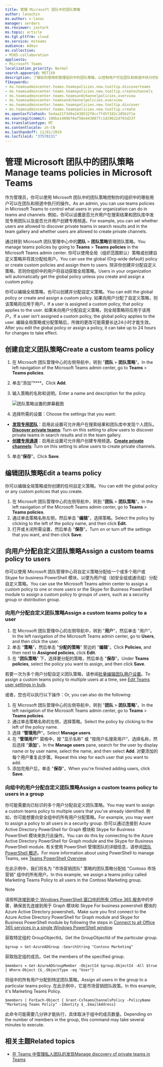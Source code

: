 ```yaml
---
title: 管理 Microsoft 团队中的团队策略
author: lanachin
ms.author: v-lanac
manager: serdars
ms.reviewer: jastark
ms.topic: article
ms.tgt.pltfrm: cloud
ms.service: msteams
audience: Admin
ms.collection:
- M365-collaboration
appliesto:
- Microsoft Teams
localization_priority: Normal
search.appverid: MET150
description: 了解如何使用和管理组织中的团队策略，以控制用户可在团队和频道中执行的操作。
f1keywords:
- ms.teamsadmincenter.teams.teamspolicies.new.tooltip.discoverteams
- ms.teamsadmincenter.teams.teamspolicies.new.tooltip.createchannels
- ms.teamsadmincenter.teams.teamsandchannelpolicies.overview
- ms.teamsadmincenter.teamsandchannelpolicies.overview
- ms.teamsadmincenter.teams.teamspolicies.new.tooltip.discover
- ms.teamsadmincenter.teams.teamspolicies.new.tooltip.create
ms.openlocfilehash: 5edaa21f3d9a2438532f8cc7f45f182c105b2f1e
ms.sourcegitcommit: 100ba1409bf0af58e4430877c1d29622d793d23f
ms.translationtype: MT
ms.contentlocale: zh-CN
ms.lasthandoff: 11/01/2019
ms.locfileid: "37570131"
---
```

# <a name="manage-teams-policies-in-microsoft-teams"></a><span data-ttu-id="128d8-103">管理 Microsoft 团队中的团队策略</span><span class="sxs-lookup"><span data-stu-id="128d8-103">Manage teams policies in Microsoft Teams</span></span>

<span data-ttu-id="128d8-104">作为管理员，你可以使用 Microsoft 团队中的团队策略控制你的组织中的哪些用户可以在团队和频道中执行的操作。</span><span class="sxs-lookup"><span data-stu-id="128d8-104">As an admin, you can use teams policies in Microsoft Teams to control what users in your organization can do in teams and channels.</span></span> <span data-ttu-id="128d8-105">例如，你可以设置是否允许用户在搜索结果和团队库中发现专用团队以及是否允许用户创建专用频道。</span><span class="sxs-lookup"><span data-stu-id="128d8-105">For example, you can set whether users are allowed to discover private teams in search results and in the team gallery and whether users are allowed to create private channels.</span></span>

<span data-ttu-id="128d8-106">通过转到 Microsoft 团队管理中心中的**团队** > **团队策略**管理团队策略。</span><span class="sxs-lookup"><span data-stu-id="128d8-106">You manage teams policies by going to **Teams** > **Teams policies** in the Microsoft Teams admin center.</span></span> <span data-ttu-id="128d8-107">你可以使用全局（组织范围默认）策略或创建自定义策略并将其分配给用户。</span><span class="sxs-lookup"><span data-stu-id="128d8-107">You can use the global (Org-wide default) policy or create custom policies and assign them to users.</span></span> <span data-ttu-id="128d8-108">除非你创建并分配自定义策略，否则你组织中的用户将自动获取全局策略。</span><span class="sxs-lookup"><span data-stu-id="128d8-108">Users in your organization will automatically get the global policy unless you create and assign a custom policy.</span></span>

<span data-ttu-id="128d8-109">你可以编辑全局策略，也可以创建并分配自定义策略。</span><span class="sxs-lookup"><span data-stu-id="128d8-109">You can edit the global policy or create and assign a custom policy.</span></span> <span data-ttu-id="128d8-110">如果向用户分配了自定义策略，则该策略将应用于用户。</span><span class="sxs-lookup"><span data-stu-id="128d8-110">If a user is assigned a custom policy, that policy applies to the user.</span></span> <span data-ttu-id="128d8-111">如果未向用户分配自定义策略，则全局策略将应用于该用户。</span><span class="sxs-lookup"><span data-stu-id="128d8-111">If a user isn't assigned a custom policy, the global policy applies to the user.</span></span> <span data-ttu-id="128d8-112">编辑全局策略或分配策略后，所做的更改可能需要长达24小时才能生效。</span><span class="sxs-lookup"><span data-stu-id="128d8-112">After you edit the global policy or assign a policy, it can take up to 24 hours for changes to take effect.</span></span>

## <a name="create-a-custom-teams-policy"></a><span data-ttu-id="128d8-113">创建自定义团队策略</span><span class="sxs-lookup"><span data-stu-id="128d8-113">Create a custom teams policy</span></span>

1. <span data-ttu-id="128d8-114">在 Microsoft 团队管理中心的左侧导航中，转到 "**团队** > **团队策略**"。</span><span class="sxs-lookup"><span data-stu-id="128d8-114">In the left navigation of the Microsoft Teams admin center, go to **Teams** > **Teams policies**.</span></span>
2. <span data-ttu-id="128d8-115">单击“添加”\*\*\*\*。</span><span class="sxs-lookup"><span data-stu-id="128d8-115">Click **Add**.</span></span>
3. <span data-ttu-id="128d8-116">输入策略的名称和说明。</span><span class="sxs-lookup"><span data-stu-id="128d8-116">Enter a name and description for the policy.</span></span>

    ![团队策略设置的屏幕截图](media/teams-policies.png)
4. <span data-ttu-id="128d8-118">选择所需的设置：</span><span class="sxs-lookup"><span data-stu-id="128d8-118">Choose the settings that you want:</span></span>

- <span data-ttu-id="128d8-119">[**发现专用团队**](https://docs.microsoft.com/MicrosoftTeams/teams-policies#discoverteams)：启用此设置可允许用户在搜索结果和团队库中发现个人团队。</span><span class="sxs-lookup"><span data-stu-id="128d8-119">[**Discover private teams**](https://docs.microsoft.com/MicrosoftTeams/teams-policies#discoverteams): Turn on this setting to allow users to discover private teams in search results and in the team gallery.</span></span>
- <span data-ttu-id="128d8-120">[**创建专用通道**](https://docs.microsoft.com/MicrosoftTeams/teams-policies#createchannels)：启用此设置可允许用户创建专用频道。</span><span class="sxs-lookup"><span data-stu-id="128d8-120">[**Create private channels**](https://docs.microsoft.com/MicrosoftTeams/teams-policies#createchannels): Turn on this setting to allow users to create private channels.</span></span>

5. <span data-ttu-id="128d8-121">单击“**保存**”。</span><span class="sxs-lookup"><span data-stu-id="128d8-121">Click **Save**.</span></span>

## <a name="edit-a-teams-policy"></a><span data-ttu-id="128d8-122">编辑团队策略</span><span class="sxs-lookup"><span data-stu-id="128d8-122">Edit a teams policy</span></span>

<span data-ttu-id="128d8-123">你可以编辑全局策略或你创建的任何自定义策略。</span><span class="sxs-lookup"><span data-stu-id="128d8-123">You can edit the global policy or any custom policies that you create.</span></span>

1. <span data-ttu-id="128d8-124">在 Microsoft 团队管理中心的左侧导航中，转到 "**团队** > **团队策略**"。</span><span class="sxs-lookup"><span data-stu-id="128d8-124">In the left navigation of the Microsoft Teams admin center, go to **Teams** > **Teams policies**.</span></span>
2. <span data-ttu-id="128d8-125">通过单击策略名称左侧，然后单击 "**编辑**"，选择策略。</span><span class="sxs-lookup"><span data-stu-id="128d8-125">Select the policy by clicking to the left of the policy name, and then click **Edit**.</span></span>
3. <span data-ttu-id="128d8-126">打开或关闭所需设置，然后单击 "**保存**"。</span><span class="sxs-lookup"><span data-stu-id="128d8-126">Turn on or turn off the settings that you want, and then click **Save**.</span></span>

## <a name="assign-a-custom-teams-policy-to-users"></a><span data-ttu-id="128d8-127">向用户分配自定义团队策略</span><span class="sxs-lookup"><span data-stu-id="128d8-127">Assign a custom teams policy to users</span></span>

<span data-ttu-id="128d8-128">你可以使用 Microsoft 团队管理中心将自定义策略分配给一个或多个用户或 Skype for business PowerShell 模块，以便为用户组（如安全组或通讯组）分配自定义策略。</span><span class="sxs-lookup"><span data-stu-id="128d8-128">You can use the Microsoft Teams admin center to assign a custom policy to one or more users or the Skype for Business PowerShell module to assign a custom policy to groups of users, such as a security group or distribution group.</span></span>

### <a name="assign-a-custom-teams-policy-to-a-user"></a><span data-ttu-id="128d8-129">向用户分配自定义团队策略</span><span class="sxs-lookup"><span data-stu-id="128d8-129">Assign a custom teams policy to a user</span></span>

1. <span data-ttu-id="128d8-130">在 Microsoft 团队管理中心的左侧导航中，转到 "**用户**"，然后单击 "用户"。</span><span class="sxs-lookup"><span data-stu-id="128d8-130">In the left navigation of the Microsoft Teams admin center, go to **Users**, and then click  the user.</span></span>
2. <span data-ttu-id="128d8-131">单击 "**策略**"，然后单击 "**分配的策略**" 旁边的 "**编辑**"。</span><span class="sxs-lookup"><span data-stu-id="128d8-131">Click **Policies**, and then next to **Assigned policies**, click **Edit**.</span></span>
3. <span data-ttu-id="128d8-132">在 "**团队策略**" 下，选择要分配的策略，然后单击 "**保存**"。</span><span class="sxs-lookup"><span data-stu-id="128d8-132">Under **Teams policies**, select the policy you want to assign, and then click **Save**.</span></span>

<span data-ttu-id="128d8-133">若要一次为多个用户分配自定义团队策略，请参阅[批量编辑团队用户设置](edit-user-settings-in-bulk.md)。</span><span class="sxs-lookup"><span data-stu-id="128d8-133">To assign a custom teams policy to multiple users at a time, see [Edit Teams user settings in bulk](edit-user-settings-in-bulk.md).</span></span>

<span data-ttu-id="128d8-134">或者，您也可以执行以下操作：</span><span class="sxs-lookup"><span data-stu-id="128d8-134">Or, you can also do the following:</span></span>

1. <span data-ttu-id="128d8-135">在 Microsoft 团队管理中心的左侧导航中，转到 "**团队** > **团队策略**"。</span><span class="sxs-lookup"><span data-stu-id="128d8-135">In the left navigation of the Microsoft Teams admin center, go to **Teams** > **Teams policies**.</span></span>
2. <span data-ttu-id="128d8-136">通过单击策略名称的左侧，选择策略。</span><span class="sxs-lookup"><span data-stu-id="128d8-136">Select the policy by clicking to the left of the policy name.</span></span>
3. <span data-ttu-id="128d8-137">选择 "**管理用户**"。</span><span class="sxs-lookup"><span data-stu-id="128d8-137">Select **Manage users**.</span></span>
4. <span data-ttu-id="128d8-138">在 "**管理用户**" 窗格中，按 "显示名称" 或 "按用户名搜索用户"，选择名称，然后选择 "**添加**"。</span><span class="sxs-lookup"><span data-stu-id="128d8-138">In the **Manage users** pane, search for the user by display name or by user name, select the name, and then select **Add**.</span></span> <span data-ttu-id="128d8-139">对要添加的每个用户重复此步骤。</span><span class="sxs-lookup"><span data-stu-id="128d8-139">Repeat this step for each user that you want to add.</span></span>
5. <span data-ttu-id="128d8-140">添加完用户后，单击 "**保存**"。</span><span class="sxs-lookup"><span data-stu-id="128d8-140">When you're finished adding users, click **Save**.</span></span>

### <a name="assign-a-custom-teams-policy-to-users-in-a-group"></a><span data-ttu-id="128d8-141">向组中的用户分配自定义团队策略</span><span class="sxs-lookup"><span data-stu-id="128d8-141">Assign a custom teams policy to users in a group</span></span>

<span data-ttu-id="128d8-142">你可能需要向已标识的多个用户分配自定义团队策略。</span><span class="sxs-lookup"><span data-stu-id="128d8-142">You may want to assign a custom teams policy to multiple users that you’ve already identified.</span></span> <span data-ttu-id="128d8-143">例如，你可能想要向安全组中的所有用户分配策略。</span><span class="sxs-lookup"><span data-stu-id="128d8-143">For example, you may want to assign a policy to all users in a security group.</span></span> <span data-ttu-id="128d8-144">你可以通过连接到 Azure Active Directory PowerShell for Graph 模块和 Skype for Business PowerShell 模块来执行此操作。</span><span class="sxs-lookup"><span data-stu-id="128d8-144">You can do this by connecting to the Azure Active Directory PowerShell for Graph module and the Skype for Business PowerShell module.</span></span> <span data-ttu-id="128d8-145">有关使用 PowerShell 管理团队的详细信息，请参阅[团队 PowerShell 概述](teams-powershell-overview.md)。</span><span class="sxs-lookup"><span data-stu-id="128d8-145">For more information about using PowerShell to manage Teams, see [Teams PowerShell Overview](teams-powershell-overview.md).</span></span>

<span data-ttu-id="128d8-146">在此示例中，我们将名为 "市场营销团队" 策略的团队策略分配给 "Contoso 市场营销" 组中的所有用户。</span><span class="sxs-lookup"><span data-stu-id="128d8-146">In this example, we assign a teams policy called Marketing Teams Policy to all users in the Contoso Marketing group.</span></span>  

> [!NOTE]
> <span data-ttu-id="128d8-147">请按照[连接到单个 Windows PowerShell 窗口中的所有 Office 365 服务](https://docs.microsoft.com/office365/enterprise/powershell/connect-to-all-office-365-services-in-a-single-windows-powershell-window)中的步骤，确保首先连接到用于 Graph 模块和 Skype For business powershell 模块的 Azure Active Directory powershell。</span><span class="sxs-lookup"><span data-stu-id="128d8-147">Make sure you first connect to the Azure Active Directory PowerShell for Graph module and Skype for Business PowerShell module by following the steps in [Connect to all Office 365 services in a single Windows PowerShell window](https://docs.microsoft.com/office365/enterprise/powershell/connect-to-all-office-365-services-in-a-single-windows-powershell-window).</span></span>

<span data-ttu-id="128d8-148">获取特定组的 GroupObjectId。</span><span class="sxs-lookup"><span data-stu-id="128d8-148">Get the GroupObjectId of the particular group.</span></span>
```
$group = Get-AzureADGroup -SearchString "Contoso Marketing"
```
<span data-ttu-id="128d8-149">获取指定组的成员。</span><span class="sxs-lookup"><span data-stu-id="128d8-149">Get the members of the specified group.</span></span>
```
$members = Get-AzureADGroupMember -ObjectId $group.ObjectId -All $true | Where-Object {$_.ObjectType -eq "User"}
```
<span data-ttu-id="128d8-150">将组中的所有用户分配到特定团队策略。</span><span class="sxs-lookup"><span data-stu-id="128d8-150">Assign all users in the group to a particular teams policy.</span></span> <span data-ttu-id="128d8-151">在此示例中，它是市场营销团队政策。</span><span class="sxs-lookup"><span data-stu-id="128d8-151">In this example, it's Marketing Teams Policy.</span></span>
```
$members | ForEach-Object { Grant-CsTeamsChannelsPolicy -PolicyName "Marketing Teams Policy" -Identity $_.EmailAddress}
``` 
<span data-ttu-id="128d8-152">此命令可能需要几分钟才能执行，具体取决于组中的成员数量。</span><span class="sxs-lookup"><span data-stu-id="128d8-152">Depending on the number of members in the group, this command may take several minutes to execute.</span></span>

## <a name="related-topics"></a><span data-ttu-id="128d8-153">相关主题</span><span class="sxs-lookup"><span data-stu-id="128d8-153">Related topics</span></span>

- [<span data-ttu-id="128d8-154">在 Teams 中管理私人团队的发现</span><span class="sxs-lookup"><span data-stu-id="128d8-154">Manage discovery of private teams in Teams</span></span>](manage-discovery-of-private-teams.md)
